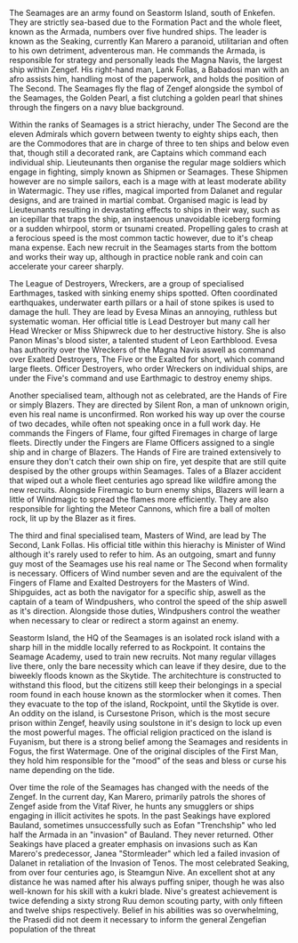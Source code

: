 The Seamages are an army found on Seastorm Island, south of Enkefen. They are strictly sea-based due to the Formation Pact and the whole fleet, known as the Armada, numbers over five hundred ships. The leader is known as the Seaking, currently Kan Marero a paranoid, utilitarian and often to his own detriment, adventerous man. He commands the Armada, is responsible for strategy and personally leads the Magna Navis, the largest ship within Zengef. His right-hand man, Lank Follas, a Babadosi man with an afro assists him, handling most of the paperwork, and holds the position of The Second. The Seamages fly the flag of Zengef alongside the symbol of the Seamages, the Golden Pearl, a fist clutching a golden pearl that shines through the fingers on a navy blue background. 

Within the ranks of Seamages is a strict hierachy, under The Second are the eleven Admirals which govern between twenty to eighty ships each, then are the Commodores that are in charge of three to ten ships and below even that, though still a decorated rank, are Captains which command each individual ship. Lieuteunants then organise the regular mage soldiers which engage in fighting, simply known as Shipmen or Seamages. These Shipmen however are no simple sailors, each is a mage with at least moderate ability in Watermagic. They use rifles, magical imported from Dalanet and regular designs, and are trained in martial combat. Organised magic is lead by Lieuteunants resulting in devastating effects to ships in their way, such as an icepillar that traps the ship, an instaenous unavoidable iceberg forming or a sudden whirpool, storm or tsunami created. Propelling gales to crash at a ferocious speed is the most common tactic however, due to it's cheap mana expense. Each new recruit in the Seamages starts from the bottom and works their way up, although in practice noble rank and coin can accelerate your career sharply.

The League of Destroyers, Wreckers, are a group of specialised Earthmages, tasked with sinking enemy ships spotted. Often coordinated earthquakes, underwater earth pillars or a hail of stone spikes is used to damage the hull. They are lead by Evesa Minas an annoying, ruthless but systematic woman. Her official title is Lead Destroyer but many call her Head Wrecker or Miss Shipwreck due to her destructive history. She is also Panon Minas's blood sister, a talented student of Leon Earthblood. Evesa has authority over the Wreckers of the Magna Navis aswell as command over Exalted Destroyers, The Five or the Exalted for short, which command large fleets. Officer Destroyers, who order Wreckers on individual ships, are under the Five's command and use Earthmagic to destroy enemy ships.

Another specialised team, although not as celebrated, are the Hands of Fire or simply Blazers. They are directed by Silent Ron, a man of unknown origin, even his real name is unconfirmed. Ron worked his way up over the course of two decades, while often not speaking once in a full work day. He commands the Fingers of Flame, four gifted Firemages in charge of large fleets. Directly under the Fingers are Flame Officers assigned to a single ship and in charge of Blazers. The Hands of Fire are trained extensively to ensure they don't catch their own ship on fire, yet despite that are still quite despised by the other groups within Seamages. Tales of a Blazer accident that wiped out a whole fleet centuries ago spread like wildfire among the new recruits. Alongside Firemagic to burn enemy ships, Blazers will learn a little of Windmagic to spread the flames more efficiently. They are also responsible for lighting the Meteor Cannons, which fire a ball of molten rock, lit up by the Blazer as it fires.

The third and final specialised team, Masters of Wind, are lead by The Second, Lank Follas. His official title within this hierachy is Minister of Wind although it's rarely used to refer to him. As an outgoing, smart and funny guy most of the Seamages use his real name or The Second when formality is necessary. Officers of Wind number seven and are the equivalent of the Fingers of Flame and Exalted Destroyers for the Masters of Wind. Shipguides, act as both the navigator for a specific ship, aswell as the captain of a team of Windpushers, who control the speed of the ship aswell as it's direction. Alongside those duties, Windpushers control the weather when necessary to clear or redirect a storm against an enemy.

Seastorm Island, the HQ of the Seamages is an isolated rock island with a sharp hill in the middle locally referred to as Rockpoint. It contains the Seamage Academy, used to train new recruits. Not many regular villages live there, only the bare necessity which can leave if they desire, due to the biweekly floods known as the Skytide. The architechture is constructed to withstand this flood, but the citizens still keep their belongings in a special room found in each house known as the stormlocker when it comes. Then they evacuate to the top of the island, Rockpoint, until the Skytide is over. An oddity on the island, is Cursestone Prison, which is the most secure prison within Zengef, heavily using soulstone in it's design to lock up even the most powerful mages. The official religion practiced on the island is Fuyanism, but there is a strong belief among the Seamages and residents in Fogus, the first Watermage. One of the original disciples of the First Man, they hold him responsible for the "mood" of the seas and bless or curse his name depending on the tide.

Over time the role of the Seamages has changed with the needs of the Zengef. In the current day, Kan Marero, primarily patrols the shores of Zengef aside from the Vitaf River, he hunts any smugglers or ships engaging in illicit activites he spots. In the past Seakings have explored Bauland, sometimes unsuccessfully such as Eofan "Trenchship" who led half the Armada in an "invasion" of Bauland. They never returned. Other Seakings have placed a greater emphasis on invasions such as Kan Marero's predecessor, Janea "Stormleader" which led a failed invasion of Dalanet in retaliation of the Invasion of Tenos. The most celebrated Seaking, from over four centuries ago, is Steamgun Nive. An excellent shot at any distance he was named after his always puffing sniper, though he was also well-known for his skill with a kukri blade. Nive's greatest achievement is twice defending a sixty strong Ruu demon scouting party, with only fifteen and twelve ships respectively. Belief in his abilities was so overwhelming, the Prasedi did not deem it necessary to inform the general Zengefian population of the threat